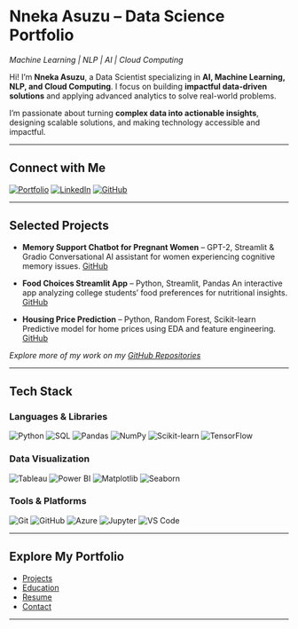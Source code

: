 # Nneka Asuzu – Data Science Portfolio
_Machine Learning | NLP | AI | Cloud Computing_

Hi! I’m **Nneka Asuzu**, a Data Scientist specializing in **AI, Machine Learning, NLP, and Cloud Computing**. 
I focus on building **impactful data-driven solutions** and applying advanced analytics to solve real-world problems. 

I’m passionate about turning **complex data into actionable insights**, designing scalable solutions, and making technology accessible and impactful. 

---

## Connect with Me

[![Portfolio](https://img.shields.io/badge/Portfolio-nnekaasuzu.github.io-blue?style=for-the-badge)](https://nnekaasuzu.github.io) 
[![LinkedIn](https://img.shields.io/badge/LinkedIn-Profile-informational?style=for-the-badge&logo=linkedin)](https://www.linkedin.com/in/nneka-asuzu/) 
[![GitHub](https://img.shields.io/badge/GitHub-NnekaAsuzu-black?style=for-the-badge&logo=github)](https://github.com/NnekaAsuzu) 

---

## Selected Projects

- **Memory Support Chatbot for Pregnant Women** – GPT-2, Streamlit & Gradio 
 Conversational AI assistant for women experiencing cognitive memory issues. 
 [GitHub](https://github.com/NnekaAsuzu/Memory-Support-Chatbot-for-Pregnant-Women)

- **Food Choices Streamlit App** – Python, Streamlit, Pandas 
 An interactive app analyzing college students’ food preferences for nutritional insights. 
 [GitHub](https://github.com/NnekaAsuzu/analyzedataset.github.io)

- **Housing Price Prediction** – Python, Random Forest, Scikit-learn 
 Predictive model for home prices using EDA and feature engineering. 
 [GitHub](https://github.com/NnekaAsuzu/housepriceprediction)

 *Explore more of my work on my [GitHub Repositories](https://github.com/NnekaAsuzu?tab=repositories)*  

---

## Tech Stack

### Languages & Libraries
![Python](https://img.shields.io/badge/Python-3776AB?style=for-the-badge&logo=python&logoColor=white)
![SQL](https://img.shields.io/badge/SQL-4479A1?style=for-the-badge&logo=postgresql&logoColor=white)
![Pandas](https://img.shields.io/badge/Pandas-150458?style=for-the-badge&logo=pandas&logoColor=white)
![NumPy](https://img.shields.io/badge/NumPy-013243?style=for-the-badge&logo=numpy&logoColor=white)
![Scikit-learn](https://img.shields.io/badge/Scikit--learn-F7931E?style=for-the-badge&logo=scikitlearn&logoColor=white)
![TensorFlow](https://img.shields.io/badge/TensorFlow-FF6F00?style=for-the-badge&logo=tensorflow&logoColor=white)

### Data Visualization
![Tableau](https://img.shields.io/badge/Tableau-E97627?style=for-the-badge&logo=tableau&logoColor=white)
![Power BI](https://img.shields.io/badge/Power%20BI-F2C80F?style=for-the-badge&logo=power-bi&logoColor=black)
![Matplotlib](https://img.shields.io/badge/Matplotlib-11557C?style=for-the-badge&logo=matplotlib&logoColor=white)
![Seaborn](https://img.shields.io/badge/Seaborn-4C72B0?style=for-the-badge&logo=python&logoColor=white)

### Tools & Platforms
![Git](https://img.shields.io/badge/Git-F05032?style=for-the-badge&logo=git&logoColor=white)
![GitHub](https://img.shields.io/badge/GitHub-181717?style=for-the-badge&logo=github&logoColor=white)
![Azure](https://img.shields.io/badge/Azure-0078D4?style=for-the-badge&logo=Microsoft-Azure&logoColor=white)
![Jupyter](https://img.shields.io/badge/Jupyter-F37626?style=for-the-badge&logo=jupyter&logoColor=white)
![VS Code](https://img.shields.io/badge/VS%20Code-007ACC?style=for-the-badge&logo=visual-studio-code&logoColor=white)

---

## Explore My Portfolio

- [Projects](https://nnekaasuzu.github.io/projects/) 
- [Education](https://nnekaasuzu.github.io/education/) 
- [Resume](https://nnekaasuzu.github.io/resume/) 
- [Contact](https://nnekaasuzu.github.io/contact/) 

---